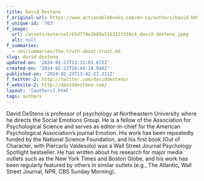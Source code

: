 ```yaml
---
title: David Desteno
f_original-url: https://www.actionablebooks.com/en-ca/authors/David-DeSteno/
f_unique-id: '763'
f_image:
  url: /assets/external/65d779e2689a516315f358c4_david-desteno.jpeg
  alt: null
f_summaries:
  - cms/summaries/the-truth-about-trust.md
slug: david-desteno
updated-on: '2024-02-23T13:31:03.672Z'
created-on: '2024-02-22T16:44:18.948Z'
published-on: '2024-02-23T13:42:23.311Z'
f_twitter-2: http://twitter.com/daviddesteno/
f_website-2: http://daviddesteno.com/
layout: '[authors].html'
tags: authors
---
```


David DeSteno is professor of psychology at Northeastern University where he directs the Social Emotions Group. He is a fellow of the Association for Psychological Science and serves as editor-in-chief for the American Psychological Association’s journal Emotion. His work has been repeatedly funded by the National Science Foundation, and his first book (Out of Character, with Piercarlo Valdesolo) was a Wall Street Journal Psychology Spotlight bestseller. He has written about his research for major media outlets such as the New York Times and Boston Globe, and his work has been regularly featured by others in similar outlets (e.g., The Atlantic, Wall Street Journal, NPR, CBS Sunday Morning).
